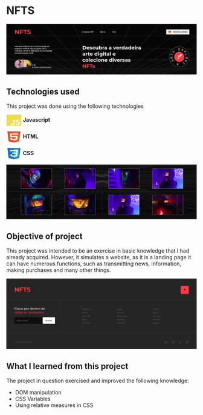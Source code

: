# NFTS

<img src="./navbar.png"/>

## Technologies used

This project was done using the following technologies

<img align="center" alt="Js" height="30" width="40" src="https://raw.githubusercontent.com/devicons/devicon/master/icons/javascript/javascript-plain.svg"> **Javascript**

<img align="center" alt="HTML" height="30" width="40" src="https://raw.githubusercontent.com/devicons/devicon/master/icons/html5/html5-original.svg"> **HTML**

<img align="center" alt="CSS" height="30" width="40" src="https://raw.githubusercontent.com/devicons/devicon/master/icons/css3/css3-original.svg"> **CSS**

<img src="./body.png"/>

## Objective of project

This project was intended to be an exercise in basic knowledge that I had already acquired. However, it simulates a website, as it is a landing page it can have numerous functions, such as transmitting news, information, making purchases and many other things.

<img src="./footer.png"/>

## What I learned from this project

The project in question exercised and improved the following knowledge:

- DOM manipulation
- CSS Variables
- Using relative measures in CSS
